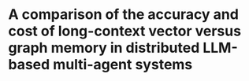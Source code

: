 # A comparison of the accuracy and cost of long-context vector versus graph memory in distributed LLM-based multi-agent systems